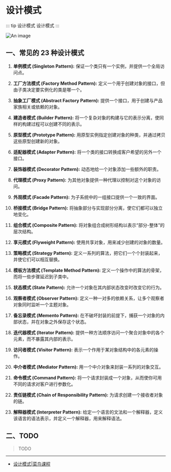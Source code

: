 # 设计模式

::: tip 设计模式
设计模式
:::

![An image](/images/backend/mode.png)

## 一、常见的 23 种设计模式

1. **单例模式 (Singleton Pattern):** 保证一个类只有一个实例，并提供一个全局访问点。

2. **工厂方法模式 (Factory Method Pattern):** 定义一个用于创建对象的接口，但由子类决定要实例化的类是哪一个。

3. **抽象工厂模式 (Abstract Factory Pattern):** 提供一个接口，用于创建与产品家族相关或依赖的对象。

4. **建造者模式 (Builder Pattern):** 将一个复杂对象的构建与它的表示分离，使同样的构建过程可以创建不同的表示。

5. **原型模式 (Prototype Pattern):** 用原型实例指定创建对象的种类，并通过拷贝这些原型创建新的对象。

6. **适配器模式 (Adapter Pattern):** 将一个类的接口转换成客户希望的另外一个接口。

7. **装饰器模式 (Decorator Pattern):** 动态地给一个对象添加一些额外的职责。

8. **代理模式 (Proxy Pattern):** 为其他对象提供一种代理以控制对这个对象的访问。

9. **外观模式 (Facade Pattern):** 为子系统中的一组接口提供一个一致的界面。

10. **桥接模式 (Bridge Pattern):** 将抽象部分与实现部分分离，使它们都可以独立地变化。

11. **组合模式 (Composite Pattern):** 将对象组合成树形结构以表示“部分-整体”的层次结构。

12. **享元模式 (Flyweight Pattern):** 使用共享对象，用来减少创建的对象的数量。

13. **策略模式 (Strategy Pattern):** 定义一系列的算法，把它们一个个封装起来，并使它们可以相互替换。

14. **模板方法模式 (Template Method Pattern):** 定义一个操作中的算法的骨架，而将一些步骤延迟到子类中。

15. **状态模式 (State Pattern):** 允许一个对象在其内部状态改变时改变它的行为。

16. **观察者模式 (Observer Pattern):** 定义一种一对多的依赖关系，让多个观察者对象同时监听一个主题对象。

17. **备忘录模式 (Memento Pattern):** 在不破坏封装的前提下，捕获一个对象的内部状态，并在对象之外保存这个状态。

18. **迭代器模式 (Iterator Pattern):** 提供一种方法顺序访问一个聚合对象中的各个元素，而不暴露其内部的表示。

19. **访问者模式 (Visitor Pattern):** 表示一个作用于某对象结构中的各元素的操作。

20. **中介者模式 (Mediator Pattern):** 用一个中介对象来封装一系列的对象交互。

21. **命令模式 (Command Pattern):** 将一个请求封装成一个对象，从而使你可用不同的请求对客户进行参数化。

22. **责任链模式 (Chain of Responsibility Pattern):** 为请求创建一个接收者对象的链。

23. **解释器模式 (Interpreter Pattern):** 给定一个语言的文法和一个解释器，定义该语言的语法表示，并定义一个解释器，用来解释语法。

## 二、TODO

> TODO

---

- [设计模式|菜鸟课程](https://www.runoob.com/design-pattern/design-pattern-tutorial.html)
